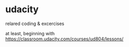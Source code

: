 # udacity
relared coding &amp; excercises

at least, beginning with https://classroom.udacity.com/courses/ud804/lessons/ 
